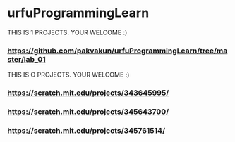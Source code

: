 # urfuProgrammingLearn
THIS IS 1 PROJECTS. YOUR WELCOME :)

### https://github.com/pakvakun/urfuProgrammingLearn/tree/master/lab_01

THIS IS O PROJECTS. YOUR WELCOME :)


### https://scratch.mit.edu/projects/343645995/

### https://scratch.mit.edu/projects/345643700/

### https://scratch.mit.edu/projects/345761514/
